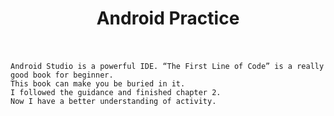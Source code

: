 # <center>**Android Practice**</center><br/> #

	Android Studio is a powerful IDE. “The First Line of Code” is a really good book for beginner. 
	This book can make you be buried in it.
	I followed the guidance and finished chapter 2. 
	Now I have a better understanding of activity.

